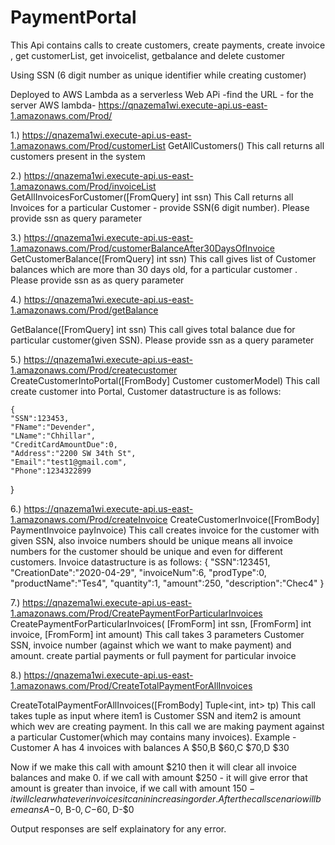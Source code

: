 # PaymentPortal

This Api contains calls to create customers, create payments, create invoice , get customerList, get invoicelist, getbalance and delete customer 

Using SSN (6 digit number as unique identifier while creating customer)

Deployed to AWS Lambda as a serverless Web APi  -find the URL - for the server AWS lambda- https://qnazema1wi.execute-api.us-east-1.amazonaws.com/Prod/

1.) https://qnazema1wi.execute-api.us-east-1.amazonaws.com/Prod/customerList
    GetAllCustomers()
    This call returns all customers present in the system


2.) https://qnazema1wi.execute-api.us-east-1.amazonaws.com/Prod/invoiceList
    GetAllInvoicesForCustomer([FromQuery] int ssn)
    This Call returns all Invoices for a particular Customer - provide SSN(6 digit number). Please provide ssn as query parameter
    
3.) https://qnazema1wi.execute-api.us-east-1.amazonaws.com/Prod/customerBalanceAfter30DaysOfInvoice
  GetCustomerBalance([FromQuery] int ssn)
  This call gives list of Customer balances which are more than 30 days old, for a particular customer . Please provide ssn as as query parameter

4.) https://qnazema1wi.execute-api.us-east-1.amazonaws.com/Prod/getBalance

  GetBalance([FromQuery] int ssn)
  This call gives total balance due for particular customer(given SSN). Please provide ssn as a query parameter
  
5.) https://qnazema1wi.execute-api.us-east-1.amazonaws.com/Prod/createcustomer
    CreateCustomerIntoPortal([FromBody] Customer customerModel)
    This call create customer into Portal, Customer datastructure is as follows:
    
    {
    "SSN":123453,
    "FName":"Devender",
    "LName":"Chhillar",
    "CreditCardAmountDue":0,    
    "Address":"2200 SW 34th St",
    "Email":"test1@gmail.com",
    "Phone":1234322899
}

6.) https://qnazema1wi.execute-api.us-east-1.amazonaws.com/Prod/createInvoice
    CreateCustomerInvoice([FromBody] PaymentInvoice payInvoice)
    This call creates invoice for the customer with given SSN, also invoice numbers should be unique means all invoice numbers for the customer should be unique and even for different customers.
    Invoice datastructure is as follows:
    {
    "SSN":123451,    
    "CreationDate":"2020-04-29",
    "invoiceNum":6,
    "prodType":0,
    "productName":"Tes4",
    "quantity":1,
    "amount":250,
    "description":"Chec4"
}

7.) https://qnazema1wi.execute-api.us-east-1.amazonaws.com/Prod/CreatePaymentForParticularInvoices
    CreatePaymentForParticularInvoices( [FromForm] int ssn, [FromForm] int invoice, [FromForm] int amount)
    This call takes 3 parameters Customer SSN, invoice number (against which we want to make payment) and amount.
    create partial payments or full payment for particular invoice
    
8.) https://qnazema1wi.execute-api.us-east-1.amazonaws.com/Prod/CreateTotalPaymentForAllInvoices

CreateTotalPaymentForAllInvoices([FromBody] Tuple<int, int> tp)
This call takes tuple as input where item1 is Customer SSN and item2 is amount which wev are creating payment.
In this call we are making payment against a particular Customer(which may contains many invoices).
Example - Customer A has 4 invoices with balances A $50,B $60,C $70,D $30

Now if we make this call with amount $210 then it will clear all invoice balances and make 0. 
if we call with amount $250 - it will give error that amount is greater than invoice,
if we call with amount $150 - it will clear whatever invoices it can in increasing order. After the call scenario will be means A -$0, B-$0, C-$60, D-$0


Output responses are self explainatory for any error.
    

